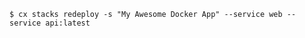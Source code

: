 <!-- usedin: [ _includes/_inlines/Toolbelt/common/stacks/stacks_examples.md] -->

```
$ cx stacks redeploy -s "My Awesome Docker App" --service web --service api:latest
```

